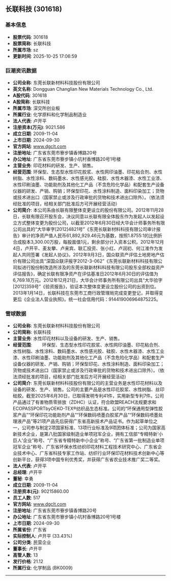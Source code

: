 ## 长联科技 (301618)

### 基本信息

- **股票代码**: 301618
- **股票简称**: 长联科技
- **所属市场**: sz
- **更新时间**: 2025-10-25 17:06:59

### 巨潮资讯数据

- **公司全称**: 东莞长联新材料科技股份有限公司
- **英文名称**: Dongguan Changlian New Materials Technology Co., Ltd.
- **A股代码**: 301618
- **A股简称**: 长联科技
- **所属市场**: 深交所创业板
- **所属行业**: 化学原料和化学制品制造业
- **法人代表**: 卢开平
- **注册资本(万元)**: 9021.586
- **成立日期**: 2009-11-04
- **上市日期**: 2024-09-30
- **官方网站**: www.dgclt.com
- **注册地址**: 广东省东莞市寮步镇香博路20号
- **办公地址**: 广东省东莞市寮步镇小坑村香博路20号1号楼
- **主营业务**: 印花材料的研发、生产、销售。
- **经营范围**: 环保型、生态型水性印花胶浆、水性网印油墨、印花粘合剂、水性树脂、水性涂料、数码墨水、水性感光胶、硅胶、水性木器漆、水性工业漆、水性印刷油墨、功能助剂及其他化工产品（不含危险化学品）和配套生产设备仪器的研发、产销、购销；环保型印花、水性涂料制造、面料印染加工；货物或技术进出口（国家禁止或涉及行政审批的货物和技术进出口除外）。（依法须经批准的项目，经相关部门批准后方可开展经营活动）
- **公司简介**: 本公司系由长联有限整体变更设立的股份有限公司。2012年11月28日，长联有限召开股东会，决议同意以长联有限全体股东作为发起人以发起设立方式整体变更为股份公司，以截至2012年6月30日经大华会计师事务所有限公司出具的“大华审字[2012]4821号”《东莞长联新材料科技有限公司审计报告》审计的净资产值人民币61,892,929.46元为基数，按照1.8755:1的比例折合成股本3,300.00万股，每股面值1元，剩余部分计入资本公积。2012年12月4日，卢开平、麦友攀、卢来宾、联汇投资、张小红、卢润初、何江淮作为发起人共同签署《发起人协议》。2012年9月3日，国众联资产评估土地房地产估价有限公司出具“深国众联评报字2012-3-062”《东莞长联新材料科技有限公司拟进行股份制改造所涉及的东莞长联新材料科技有限公司股东全部权益资产评估报告》，确定长联有限净资产在评估基准日2012年6月30日的评估值为6,769.18万元。2012年12月21日，大华会计师事务所有限公司出具“大华验字[2012]359号”《验资报告》，验证本次整体变更设立股份公司的出资到位。2013年1月14日，长联科技在东莞市工商行政管理局完成变更登记，并取得变更后《企业法人营业执照》。统一社会信用代码：914419006964875225。

### 雪球数据

- **公司全称**: 东莞长联新材料科技股份有限公司
- **公司简称**: 长联科技
- **主营业务**: 水性印花材料以及设备的研发、生产、销售。
- **经营范围**: 　　环保型、生态型水性印花胶浆、水性网印油墨、印花粘合剂、水性树脂、水性涂料、数码墨水、水性感光胶、硅胶、水性木器漆、水性工业漆、水性印刷油墨、功能助剂及其他化工产品（不含危险化学品）和配套生产设备仪器的研发、产销、购销；环保型印花、水性涂料制造、面料印染加工；货物或技术进出口（国家禁止或涉及行政审批的货物和技术进出口除外）。（依法须经批准的项目，经相关部门批准后方可开展经营活动）
- **公司简介**: 东莞长联新材料科技股份有限公司的主营业务是水性印花材料以及设备的研发、生产、销售。公司的主要产品是水性印花胶浆、水性树脂、丝印硅胶。截至2025年6月30日，已取得发明专利41件，实用新型专利7件。公司产品通过了有害物质零排放（ZDHC）认证，符合欧盟REACH法规要求和ECOPASSPORTbyOEKO-TEX®纺织品生态标准。公司的“环保通用型弹性胶浆产品”“环保印花功能助剂产品”“环保数码喷墨白胶浆产品”“环保数码喷墨处理液产品”等21项产品先后获得广东省高新技术产品证书。作为起草单位之一，公司参与制定2项国家标准、13项行业标准及9项团体标准；公司为国家高新技术企业，是第八批国家级制造业单项冠军企业，拥有工信部“专精特新‘小巨人’企业”称号、“广东省专精特新中小企业”称号、“广东省第一批制造业单项冠军企业”称号、广东省环保水性纺织印花材料工程技术研究中心、广东省企业技术中心、广东省科技专家工作站、纺织行业环保印花材料技术创新中心等创新平台，获得3项中国专利优秀奖，并获得广东省农业技术推广奖二等奖。
- **法人代表**: 卢开平
- **总经理**: 卢开平
- **董秘**: 幸勇
- **成立日期**: 2009-11-04
- **注册资本(元)**: 90215860.00
- **员工人数**: 517
- **官方网站**: www.dgclt.com
- **注册地址**: 广东省东莞市寮步镇香博路20号
- **办公地址**: 广东省东莞市寮步镇小坑村香博路20号1号楼
- **上市日期**: 2024-09-30
- **所属省份**: 广东省
- **实际控制人**: 卢开平 (33.43%)
- **公司分类**: 民营企业
- **董事长**: 卢开平
- **高管人数**: 13
- **发行价格**: 21.12
- **所属行业**: 化学制品 (BK0009)

---